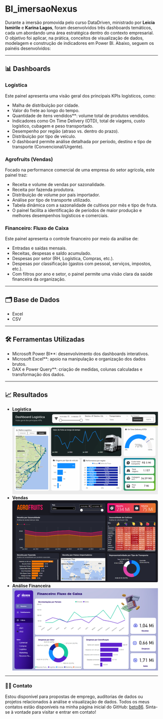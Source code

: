 # BI_imersaoNexus

Durante a imersão promovida pelo curso DataDriven, ministrado por **Leicia Ismirile** e **Karina Lagos**, foram desenvolvidos três dashboards temáticos, cada um abordando uma área estratégica dentro do contexto empresarial. O objetivo foi aplicar, na prática, conceitos de visualização de dados, modelagem e construção de indicadores em Power BI. Abaixo, seguem os painéis desenvolvidos:

---

## 📊 Dashboards
### Logística
Este painel apresenta uma visão geral dos principais KPIs logísticos, como:
- Malha de distribuição por cidade.
- Valor do frete ao longo do tempo.
- Quantidade de itens vendidos**: volume total de produtos vendidos.
- Indicadores como On Time Delivery (OTD), total de viagens, custo logístico, cubagem e peso transportado.
- Desempenho por região (atraso vs. dentro do prazo).
- Distribuição por tipo de veículo.
- O dashboard permite análise detalhada por período, destino e tipo de transporte (Convencional/Urgente).
### Agrofruits (Vendas)
Focado na performance comercial de uma empresa do setor agrícola, este painel traz:
- Receita e volume de vendas por sazonalidade.
- Receita por fazenda produtora.
- Distribuição de volume por país importador.
- Análise por tipo de transporte utilizado.
- Tabela dinâmica com a sazonalidade de cultivos por mês e tipo de fruta.
- O painel facilita a identificação de períodos de maior produção e melhores desempenhos logísticos e comerciais.
### Financeiro: Fluxo de Caixa
Este painel apresenta o controle financeiro por meio da análise de:
- Entradas e saídas mensais.
- Receitas, despesas e saldo acumulado.
- Despesas por setor (RH, Logística, Compras, etc.).
- Despesas por classificação (gastos com pessoal, serviços, impostos, etc.).
- Com filtros por ano e setor, o painel permite uma visão clara da saúde financeira da organização.

---

## 🗂️ Base de Dados
- Excel
- CSV

---

## 🛠️ Ferramentas Utilizadas
- Microsoft Power BI**: desenvolvimento dos dashboards interativos.
- Microsoft Excel**: apoio na manipulação e organização dos dados brutos.
- DAX e Power Query**: criação de medidas, colunas calculadas e transformação dos dados.

---

## 📈 Resultados


- **Logística**
![Logística](images/logistica.png)
- **Vendas**
![Vendas](images/vendas.png)
- **Análise Financeira**
![Fiananceiro](images/financeiro.png)

---

### 👩‍💻 Contato

Estou disponível para propostas de emprego, auditorias de dados ou projetos relacionados à análise e visualização de dados. 
Todos os meus contatos estão disponíveis na minha página inicial do GitHub: [beto86](https://github.com/beto86). 
Sinta-se à vontade para visitar e entrar em contato!

